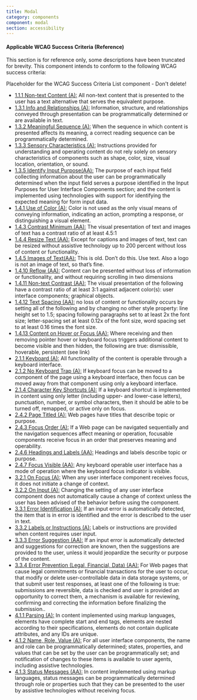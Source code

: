 ```yaml
---
title: Modal
category: components
component: modal
section: accessibility
---
```


#### Applicable WCAG Success Criteria (Reference)

This section is for reference only, some descriptions have been truncated for brevity. This component intends to conform to the following WCAG success criteria:

<dummy-wcag-success-criteria-list data-list="1.1.1|1.3.1|1.3.2|1.3.3|1.3.5|1.4.1|1.4.3|1.4.4|1.4.5|1.4.10|1.4.11|1.4.12|1.4.13|2.1.1|2.1.2|2.1.4|2.4.2|2.4.3|2.4.6|2.4.7|3.2.1|3.2.2|3.3.1|3.3.2|3.3.3|3.3.4|4.1.1|4.1.2|4.1.3">Placeholder for the WCAG Success Criteria List component - Don't delete!</dummy-wcag-success-criteria-list>

*   [1.1.1 Non-text Content (A):](https://www.w3.org/WAI/WCAG21/Understanding/non-text-content) All non-text content that is presented to the user has a text alternative that serves the equivalent purpose.
*   [1.3.1 Info and Relationships (A):](https://www.w3.org/WAI/WCAG21/Understanding/info-and-relationships) Information, structure, and relationships conveyed through presentation can be programmatically determined or are available in text.
*   [1.3.2 Meaningful Sequence (A):](https://www.w3.org/WAI/WCAG21/Understanding/meaningful-sequence) When the sequence in which content is presented affects its meaning, a correct reading sequence can be programmatically determined.
*   [1.3.3 Sensory Characteristics (A):](https://www.w3.org/WAI/WCAG21/Understanding/sensory-characteristics) Instructions provided for understanding and operating content do not rely solely on sensory characteristics of components such as shape, color, size, visual location, orientation, or sound.
*   [1.3.5 Identify Input Purpose(AA):](https://www.w3.org/WAI/WCAG21/Understanding/identify-input-purpose) The purpose of each input field collecting information about the user can be programmatically determined when the input field serves a purpose identified in the Input Purposes for User Interface Components section; and the content is implemented using technologies with support for identifying the expected meaning for form input data.
*   [1.4.1 Use of Color (A):](https://www.w3.org/WAI/WCAG21/Understanding/use-of-color) Color is not used as the only visual means of conveying information, indicating an action, prompting a response, or distinguishing a visual element.
*   [1.4.3 Contrast Minimum (AA):](https://www.w3.org/WAI/WCAG21/Understanding/contrast-minimum) The visual presentation of text and images of text has a contrast ratio of at least 4.5:1
*   [1.4.4 Resize Text (AA):](https://www.w3.org/WAI/WCAG21/Understanding/resize-text) Except for captions and images of text, text can be resized without assistive technology up to 200 percent without loss of content or functionality.
*   [1.4.5 Images of Text(AA):](https://www.w3.org/WAI/WCAG21/Understanding/images-of-text) This is old. Don’t do this. Use text. Also a logo is not an image of text, so that’s fine.
*   [1.4.10 Reflow (AA):](https://www.w3.org/WAI/WCAG21/Understanding/reflow) Content can be presented without loss of information or functionality, and without requiring scrolling in two dimensions
*   [1.4.11 Non-text Contrast (AA):](https://www.w3.org/WAI/WCAG21/Understanding/non-text-contrast) The visual presentation of the following have a contrast ratio of at least 3:1 against adjacent color(s): user interface components; graphical objects.
*   [1.4.12 Text Spacing (AA):](https://www.w3.org/WAI/WCAG21/Understanding/text-spacing) no loss of content or functionality occurs by setting all of the following and by changing no other style property: line height set to 1.5; spacing following paragraphs set to at least 2x the font size; letter-spacing set at least 0.12x of the font size, word spacing set to at least 0.16 times the font size.
*   [1.4.13 Content on Hover or Focus (AA):](https://www.w3.org/WAI/WCAG21/Understanding/content-on-hover-or-focus) Where receiving and then removing pointer hover or keyboard focus triggers additional content to become visible and then hidden, the following are true: dismissible, hoverable, persistent (see link)
*   [2.1.1 Keyboard (A):](https://www.w3.org/WAI/WCAG21/Understanding/keyboard) All functionality of the content is operable through a keyboard interface.
*   [2.1.2 No Keyboard Trap (A):](https://www.w3.org/WAI/WCAG21/Understanding/no-keyboard-trap) If keyboard focus can be moved to a component of the page using a keyboard interface, then focus can be moved away from that component using only a keyboard interface.
*   [2.1.4 Character Key Shortcuts (A):](https://www.w3.org/WAI/WCAG21/Understanding/character-key-shortcuts) If a keyboard shortcut is implemented in content using only letter (including upper- and lower-case letters), punctuation, number, or symbol characters, then it should be able to be turned off, remapped, or active only on focus.
*   [2.4.2 Page Titled (A):](https://www.w3.org/WAI/WCAG21/Understanding/page-titled) Web pages have titles that describe topic or purpose.
*   [2.4.3 Focus Order (A):](https://www.w3.org/WAI/WCAG21/Understanding/focus-order) If a Web page can be navigated sequentially and the navigation sequences affect meaning or operation, focusable components receive focus in an order that preserves meaning and operability.
*   [2.4.6 Headings and Labels (AA):](https://www.w3.org/WAI/WCAG21/Understanding/headings-and-labels) Headings and labels describe topic or purpose.
*   [2.4.7 Focus Visible (AA):](https://www.w3.org/WAI/WCAG21/Understanding/focus-visible) Any keyboard operable user interface has a mode of operation where the keyboard focus indicator is visible.
*   [3.2.1 On Focus (A):](https://www.w3.org/WAI/WCAG21/Understanding/on-focus) When any user interface component receives focus, it does not initiate a change of context.
*   [3.2.2 On Input (A):](https://www.w3.org/WAI/WCAG21/Understanding/on-input) Changing the setting of any user interface component does not automatically cause a change of context unless the user has been advised of the behavior before using the component.
*   [3.3.1 Error Identification (A):](https://www.w3.org/WAI/WCAG21/Understanding/error-identification) If an input error is automatically detected, the item that is in error is identified and the error is described to the user in text.
*   [3.3.2 Labels or Instructions (A):](https://www.w3.org/WAI/WCAG21/Understanding/labels-or-instructions) Labels or instructions are provided when content requires user input.
*   [3.3.3 Error Suggestion (AA):](https://www.w3.org/WAI/WCAG21/Understanding/error-suggestion) If an input error is automatically detected and suggestions for correction are known, then the suggestions are provided to the user, unless it would jeopardize the security or purpose of the content.
*   [3.3.4 Error Prevention (Legal, Financial, Data) (AA):](https://www.w3.org/WAI/WCAG21/Understanding/error-prevention-legal-financial-data) For Web pages that cause legal commitments or financial transactions for the user to occur, that modify or delete user-controllable data in data storage systems, or that submit user test responses, at least one of the following is true: submissions are reversible, data is checked and user is provided an opportunity to correct them, a mechanism is available for reviewing, confirming and correcting the information before finalizing the submission..
*   [4.1.1 Parsing (A):](https://www.w3.org/WAI/WCAG21/Understanding/parsing) In content implemented using markup languages, elements have complete start and end tags, elements are nested according to their specifications, elements do not contain duplicate attributes, and any IDs are unique.
*   [4.1.2 Name, Role, Value (A):](https://www.w3.org/WAI/WCAG21/Understanding/name-role-value) For all user interface components, the name and role can be programmatically determined; states, properties, and values that can be set by the user can be programmatically set; and notification of changes to these items is available to user agents, including assistive technologies.
*   [4.1.3 Status Messages (AA):](https://www.w3.org/WAI/WCAG21/Understanding/status-messages) In content implemented using markup languages, status messages can be programmatically determined through role or properties such that they can be presented to the user by assistive technologies without receiving focus.